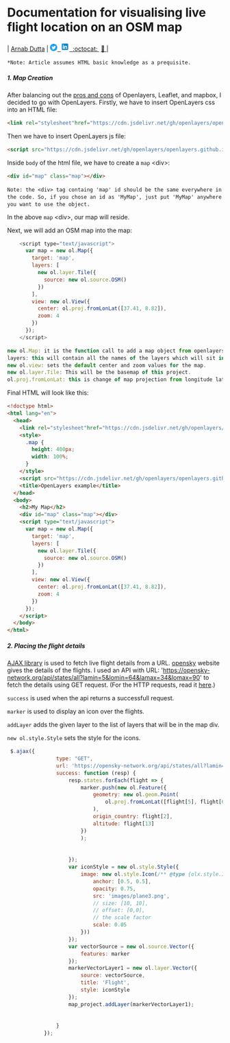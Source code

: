 # Documentation for visualising live flight location on an OSM map

| [Arnab Dutta](https://arnabdutta73.github.io/) |&nbsp;<a
href="https://twitter.com/arnabdutta73"><img alt="SVG"
src="/icons/Twitter_Social_Icon_Circle_Color.svg" width="17px"
height="17px"> &nbsp;<a
href="https://www.linkedin.com/in/arnab-dutta/"><img alt="PNG"
src="/icons/icons8-linkedin.svg" width="20px" height="20px">
&nbsp;[:octocat: ](https://github.com/arnabdutta73)
&nbsp;[:email: ](mailto:arnabdutta73@gmail.com)|


`*Note: Article assumes HTML basic knowledge as a prequisite.`

##### 1. Map Creation

After balancing out the
[pros and cons](https://gis.stackexchange.com/questions/33918/choosing-openlayers-or-leaflet)
of Openlayers, Leaflet, and mapbox, I decided to go with OpenLayers.
Firstly, we have to insert OpenLayers css into an HTML file:

```html
<link rel="stylesheet"href="https://cdn.jsdelivr.net/gh/openlayers/openlayers.github.io@master/en/v6.1.1/css/ol.css"type="text/css">
```

Then we have to insert OpenLayers js file:

```html
<script src="https://cdn.jsdelivr.net/gh/openlayers/openlayers.github.io@master/en/v6.1.1/build/ol.js"></script>
```

Inside `body` of the html file, we have to create a `map` \<div>:

```html
<div id="map" class="map"></div>
``` 
`Note: the <div> tag containg 'map' id should be the same everywhere in the code. So, if you chose an id as 'MyMap', just put 'MyMap' anywhere you want to use the object.`


In the above `map` \<div>, our map will reside.

Next, we will add an OSM map into the map:

```javascript
    <script type="text/javascript">
      var map = new ol.Map({
        target: 'map',
        layers: [
          new ol.layer.Tile({
            source: new ol.source.OSM()
          })
        ],
        view: new ol.View({
          center: ol.proj.fromLonLat([37.41, 8.82]),
          zoom: 4
        })
      });
    </script>
```
```javascript
new ol.Map: it is the function call to add a map object from openlayers to your target map div.
layers: this will contain all the names of the layers which will sit in your target map div.
new ol.view: sets the default center and zoom values for the map.
new ol.layer.Tile: This will be the basemap of this project.
ol.proj.fromLonLat: this is change of map projection from longitude latitude.
```

Final HTML will look like this:
```html
<!doctype html>
<html lang="en">
  <head>
    <link rel="stylesheet"href="https://cdn.jsdelivr.net/gh/openlayers/openlayers.github.io@master/en/v6.1.1/css/ol.css"type="text/css">
    <style>
      .map {
        height: 400px;
        width: 100%;
      }
    </style>
    <script src="https://cdn.jsdelivr.net/gh/openlayers/openlayers.github.io@master/en/v6.1.1/build/ol.js"></script>
    <title>OpenLayers example</title>
  </head>
  <body>
    <h2>My Map</h2>
    <div id="map" class="map"></div>
    <script type="text/javascript">
      var map = new ol.Map({
        target: 'map',
        layers: [
          new ol.layer.Tile({
            source: new ol.source.OSM()
          })
        ],
        view: new ol.View({
          center: ol.proj.fromLonLat([37.41, 8.82]),
          zoom: 4
        })
      });
    </script>
  </body>
</html>

```

##### 2. Placing the flight details

[AJAX library](https://www.w3schools.com/js/js_ajax_intro.asp) is used
to fetch live flight details from a URL.
[opensky](https://opensky-network.org/) website gives the details of the
flights. I used an API with URL:
'https://opensky-network.org/api/states/all?lamin=5&lomin=64&lamax=34&lomax=90'
to fetch the details using GET request. (For the HTTP requests, read it
[here](https://www.w3schools.com/xml/xml_http.asp).)

`success` is used when the api returns a successfull request. 

`marker` is used to display an icon over the flights.

`addLayer` adds the given layer to the list of layers that will be in
the map div.

`new ol.style.Style` sets the style for the icons. 

```javascript
 $.ajax({
                type: "GET",
                url: 'https://opensky-network.org/api/states/all?lamin=5&lomin=64&lamax=34&lomax=90',
                success: function (resp) {
                    resp.states.forEach(flight => {
                        marker.push(new ol.Feature({
                            geometry: new ol.geom.Point(
                                ol.proj.fromLonLat([flight[5], flight[6]])
                            ),
                            origin_country: flight[2],
                            altitude: flight[13]
                        })
                        );


                    });
                    var iconStyle = new ol.style.Style({
                        image: new ol.style.Icon(/** @type {olx.style.IconOptions} */({
                            anchor: [0.5, 0.5],
                            opacity: 0.75,
                            src: 'images/plane3.png',
                            // size: [10, 10],
                            // offset: [0,0],
                            // the scale factor
                            scale: 0.05
                        }))
                    });
                    var vectorSource = new ol.source.Vector({
                        features: marker
                    });
                    markerVectorLayer1 = new ol.layer.Vector({
                        source: vectorSource,
                        title: 'Flight',
                        style: iconStyle
                    });
                    map_project.addLayer(markerVectorLayer1);


                }
            });
``` 
